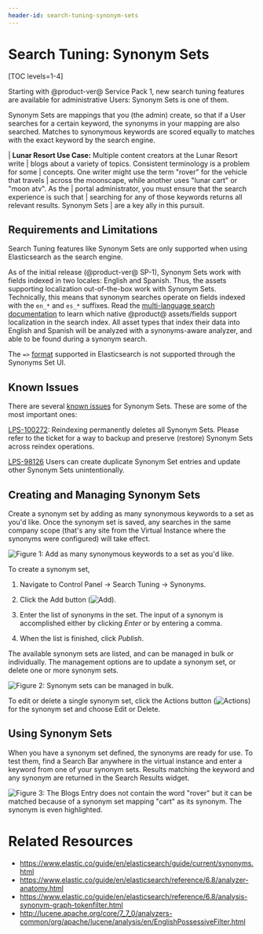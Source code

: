 ```yaml
---
header-id: search-tuning-synonym-sets
---
```


# Search Tuning: Synonym Sets

[TOC levels=1-4]

Starting with @product-ver@ Service Pack 1, new search tuning features are
available for administrative Users: Synonym Sets is one of them.

Synonym Sets are mappings that you (the admin) create, so that if a User
searches for a certain keyword, the synonyms in your mapping are also searched.
Matches to synonymous keywords are scored equally to matches with the exact
keyword by the search engine.

| **Lunar Resort Use Case:** Multiple content creators at the Lunar Resort write
| blogs about a variety of topics. Consistent terminology is a problem for some
| concepts. One writer might use the term "rover" for the vehicle that travels
| across the moonscape, while another uses "lunar cart" or "moon atv". As the
| portal administrator, you must ensure that the search experience is such that
| searching for any of those keywords returns all relevant results. Synonym Sets
| are a key ally in this pursuit.

## Requirements and Limitations

Search Tuning features like Synonym Sets are only supported when using
Elasticsearch as the search engine.

As of the initial release (@product-ver@ SP-1), Synonym Sets work with fields
indexed in two locales: English and Spanish. Thus, the assets supporting
localization out-of-the-box work with Synonym Sets. Technically, this means that
synonym searches operate on fields indexed with the `en_*` and `es_*` suffixes.
Read the 
[multi-language search documentation](https://portal.liferay.dev/docs/7-2/user/-/knowledge_base/u/searching-for-localized-content) 
to learn which native @product@ assets/fields support localization in the search
index. All asset types that index their data into English and Spanish will be
analyzed with a synonyms-aware analyzer, and able to be found during a synonym
search.

The `=>`
[format](https://www.elastic.co/guide/en/elasticsearch/guide/current/synonym-formats.html)
supported in Elasticsearch is not supported through the Synonyms Set UI.

## Known Issues

There are several [known issues](https://issues.liferay.com/browse/LPS-99658)
for Synonym Sets. These are some of the most important ones:

[LPS-100272](https://issues.liferay.com/browse/LPS-100272): 
Reindexing permanently deletes all Synonym Sets. Please refer to the ticket for
a way to backup and preserve (restore) Synonym Sets across reindex operations. 

[LPS-98126](https://issues.liferay.com/browse/LPS-98126)
Users can create duplicate Synonym Set entries and update other Synonym Sets unintentionally.

## Creating and Managing Synonym Sets

Create a synonym set by adding as many synonymous keywords to a set as you'd
like. Once the synonym set is saved, any searches in the same company scope
(that's any site from the Virtual Instance where the synonyms were configured)
will take effect.

![Figure 1: Add as many synonymous keywords to a set as you'd like.](../../images/search-synonym-set.png)

To create a synonym set,

1. Navigate to Control Panel &rarr; Search Tuning &rarr; Synonyms.

2.  Click the Add button (![Add](../../images/icon-add.png)).

3.  Enter the list of synonyms in the set. The input of a synonym is
    accomplished either by clicking _Enter_ or by entering a comma.

4.  When the list is finished, click _Publish_.

The available synonym sets are listed, and can be managed in bulk or
individually. The management options are to update a synonym set, or delete one
or more synonym sets.

![Figure 2: Synonym sets can be managed in bulk.](../../images/search-synonym-sets.png) 

To edit or delete a single synonym set, click the Actions button
(![Actions](../../images/icon-actions.png)) for the synonym set and choose Edit
or Delete.

## Using Synonym Sets

When you have a synonym set defined, the synonyms are ready for use. To test
them, find a Search Bar anywhere in the virtual instance and enter a keyword
from one of your synonym sets. Results matching the keyword and any synonym are
returned in the Search Results widget.

![Figure 3: The Blogs Entry does not contain the word "rover" but it can be matched because of a synonym set mapping "cart" as its synonym. The synonym is even highlighted.](../../images/search-synonomous-result.png)




<!-- I'm not sure of the purpose of including this
## Elasticsearch Index Settings and Mappings for Synonyms Sets

Liferay's Elasticsearch 6 connector of @product-ver@ GA1 ships with the a [default analyzer pipeline](https://github.com/liferay/liferay-portal/blob/7.2.0-ga1/modules/apps/portal-search-elasticsearch6/portal-search-elasticsearch6-impl/src/main/resources/META-INF/index-settings.json) for English and Spanish locales required for synonyms. These analyzers are applied at search time to the matching localized fields as it's defined in the [default mappings](https://github.com/liferay/liferay-portal/blob/7.2.0-ga1/modules/apps/portal-search-elasticsearch6/portal-search-elasticsearch6-impl/src/main/resources/META-INF/mappings/liferay-type-mappings.json) within Liferay's Elasticsearch 6 connector (see [here](https://github.com/liferay/liferay-portal/blob/7.2.0-ga1/modules/apps/portal-search-elasticsearch6/portal-search-elasticsearch6-impl/src/main/resources/META-INF/mappings/liferay-type-mappings.json#L156) and [here](https://github.com/liferay/liferay-portal/blob/7.2.0-ga1/modules/apps/portal-search-elasticsearch6/portal-search-elasticsearch6-impl/src/main/resources/META-INF/mappings/liferay-type-mappings.json#L170)).
-->

# Related Resources
* https://www.elastic.co/guide/en/elasticsearch/guide/current/synonyms.html
* https://www.elastic.co/guide/en/elasticsearch/reference/6.8/analyzer-anatomy.html
* https://www.elastic.co/guide/en/elasticsearch/reference/6.8/analysis-synonym-graph-tokenfilter.html
* http://lucene.apache.org/core/7_7_0/analyzers-common/org/apache/lucene/analysis/en/EnglishPossessiveFilter.html
